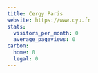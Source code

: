 ```yaml
---
title: Cergy Paris
website: https://www.cyu.fr
stats:
  visitors_per_month: 0
  average_pageviews: 0
carbon:
  home: 0
  legal: 0
---
```

